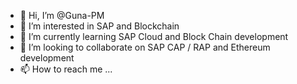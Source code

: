 - 👋 Hi, I’m @Guna-PM
- 👀 I’m interested in SAP and Blockchain
- 🌱 I’m currently learning SAP Cloud and Block Chain development
- 💞️ I’m looking to collaborate on SAP CAP / RAP and Ethereum development
- 📫 How to reach me ... 

<!---
Guna-PM/Guna-PM is a ✨ special ✨ repository because its `README.md` (this file) appears on your GitHub profile.
You can click the Preview link to take a look at your changes.
--->
